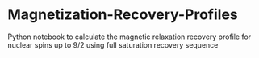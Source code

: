 # Magnetization-Recovery-Profiles
Python notebook to calculate the magnetic relaxation recovery profile for nuclear spins up to 9/2 using full saturation recovery sequence
